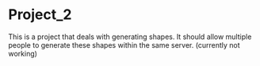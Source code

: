 # Project_2
This is a project that deals with generating shapes. It should allow multiple people to generate these shapes within the same server. (currently not working)
